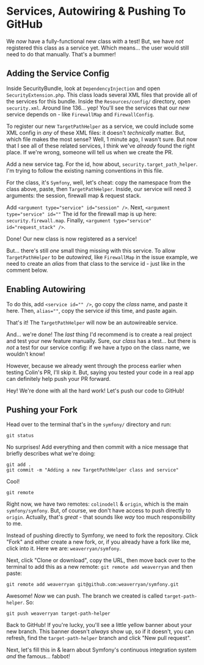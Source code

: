 # Services, Autowiring & Pushing To GitHub

We *now* have a fully-functional new class *with* a test! But, we have *not* registered
this class as a service yet. Which means... the user would still need to do that
manually. That's a bummer!

## Adding the Service Config

Inside SecurityBundle, look at `DependencyInjection` and open `SecurityExtension.php`.
This class loads several XML files that provide all of the services for this bundle.
Inside the `Resources/config/` directory, open `security.xml`. Around line 136...
yep! You'll see the services that our *new* service depends on - like `FirewallMap`
and `FirewallConfig`.

To register our new `TargetPathHelper` as a service, we could include some XML
config in *any* of these XML files: it doesn't *technically* matter. But, which
file makes the most sense? Well, 1 minute ago, I wasn't sure. But now that I see all
of these related services, I think we've *already* found the right
place. If we're wrong, someone will tell us when we create the PR.

Add a new service tag. For the id, how about, `security.target_path_helper`. I'm
trying to follow the existing naming conventions in this file. 

For the class, it's `Symfony`, well, let's cheat: copy the namespace from the class
above, paste, then `TargetPathHelper`. Inside, our service will need 3 arguments:
the session, firewall map & request stack.

Add  `<argument type="service" id="session" />`. Next, `<argument type="service" id=""`
The id for the firewall map is up here: `security.firewall.map`.
Finally, `<argument type="service" id="request_stack" />`.

Done! Our new class is now registered as a service!

But... there's still *one* small thing missing with this service. To allow `TargetPathHelper`
to be *autowired*, like `FirewallMap` in the issue example, we need to create an
*alias* from that class to the service id - just like in the comment below.

## Enabling Autowiring

To do this, add `<service id="" />`, go copy the *class* name, and paste it here.
Then, `alias=""`, copy the service *id* this time, and paste again.

That's it! The `TargetPathHelper` will now be an autowireable service.

And... we're done! The *last* thing I'd recommend is to create a real project and
test your new feature manually. Sure, our *class* has a test... but there is
*not* a test for our service config: if we have a typo on the class name, we wouldn't
know!

However, because we already went through the process earlier when testing Colin's
PR, I'll skip it. But, saying you tested your code in a real app can definitely
help push your PR forward.

Hey! We're done with all the hard work! Let's push our code to GitHub!

## Pushing your Fork

Head over to the terminal that's in the `symfony/` directory and run:

```terminal
git status
```

No surprises! Add everything and then commit with a nice message that briefly
describes what we're doing:

```terminal-silent
git add .
git commit -m "Adding a new TargetPathHelper class and service"
```

Cool!

```terminal-silent
git remote
```

Right now, we have two remotes: `colinodell` & `origin`, which is the main
`symfony/symfony`. But, of course, we don't have access to push directly to `origin`.
Actually, that's *great* - that sounds like *way* too much responsibility to me.

Instead of pushing directly to Symfony, we need to fork the repository. Click "Fork"
and either create a new fork, or, if you already have a fork like me, click into
it. Here we are: `weaverryan/symfony`.

Next, click "Clone or download", copy the URL, then move back over to the terminal
to add this as a new remote: `git remote add weaverryan` and then paste:

```terminal-silent
git remote add weaverryan git@github.com:weaverryan/symfony.git
```

Awesome! *Now* we can push. The branch we created is called `target-path-helper`.
So:

```terminal
git push weaverryan target-path-helper
```

Back to GitHub! If you're lucky, you'll see a little yellow banner about your new
branch. This banner doesn't *always* show up, so if it doesn't, you can refresh,
find the `target-path-helper` branch and click "New pull request".

Next, let's fill this in & learn about Symfony's continuous integration system
*and* the famous... fabbot!

